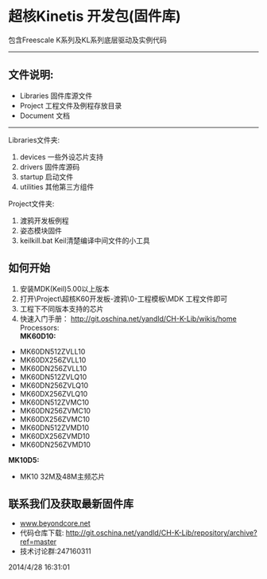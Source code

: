 # 超核Kinetis 开发包(固件库) #

包含Freescale K系列及KL系列底层驱动及实例代码

----------

## 文件说明: ##
 - Libraries 固件库源文件
 - Project   工程文件及例程存放目录
 - Document  文档

----------

Libraries文件夹:

1. devices 一些外设芯片支持
2. drivers 固件库源码
3. startup 启动文件
4. utilities 其他第三方组件

Project文件夹:

1. 渡鸦开发板例程
2. 姿态模块固件
3. keilkill.bat Keil清楚编译中间文件的小工具


## 如何开始 ##
1. 安装MDK(Keil)5.00以上版本
2. 打开\Project\超核K60开发板-渡鸦\0-工程模板\MDK 工程文件即可
3. 工程下不同版本支持的芯片
4. 快速入门手册： http://git.oschina.net/yandld/CH-K-Lib/wikis/home
Processors:   
**MK60D10:**

 - MK60DN512ZVLL10
 - MK60DX256ZVLL10
 - MK60DN256ZVLL10
 - MK60DN512ZVLQ10
 - MK60DN256ZVLQ10
 - MK60DX256ZVLQ10
 - MK60DN512ZVMC10
 - MK60DN256ZVMC10
 - MK60DX256ZVMC10
 - MK60DN512ZVMD10
 - MK60DX256ZVMD10
 - MK60DN256ZVMD10


**MK10D5:**

 - MK10 32M及48M主频芯片

## 联系我们及获取最新固件库 ##
 - www.beyondcore.net
 - 代码仓库下载:
   http://git.oschina.net/yandld/CH-K-Lib/repository/archive?ref=master
 - 技术讨论群:247160311


2014/4/28 16:31:01